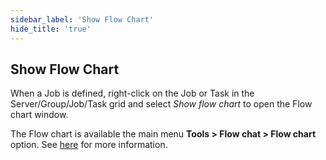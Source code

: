 ```yaml
---
sidebar_label: 'Show Flow Chart'
hide_title: 'true'
---
```


## Show Flow Chart

When a Job is defined, right-click on the Job or Task in the Server/Group/Job/Task grid and select *Show flow chart* to open the Flow chart  window.
 
The Flow chart is available the main menu **Tools > Flow chat > Flow chart** option. See [here](../../tools/flow-chart-flow-chart) for more information.